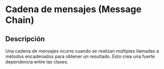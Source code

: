 # Cadena de mensajes (Message Chain)

## Descripción

Una cadena de mensajes ocurre cuando se realizan múltiples llamadas a métodos encadenados para obtener un resultado. 
Esto crea una fuerte dependencia entre las clases.